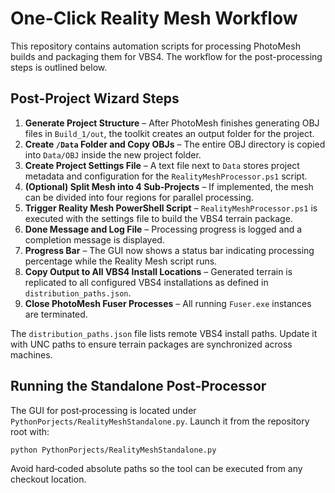# One-Click Reality Mesh Workflow

This repository contains automation scripts for processing PhotoMesh builds and packaging them for VBS4. The workflow for the post-processing steps is outlined below.

## Post-Project Wizard Steps
1. **Generate Project Structure** – After PhotoMesh finishes generating OBJ files in `Build_1/out`, the toolkit creates an output folder for the project.
2. **Create `/Data` Folder and Copy OBJs** – The entire OBJ directory is copied into `Data/OBJ` inside the new project folder.
3. **Create Project Settings File** – A text file next to `Data` stores project metadata and configuration for the `RealityMeshProcessor.ps1` script.
4. **(Optional) Split Mesh into 4 Sub‑Projects** – If implemented, the mesh can be divided into four regions for parallel processing.
5. **Trigger Reality Mesh PowerShell Script** – `RealityMeshProcessor.ps1` is executed with the settings file to build the VBS4 terrain package.
6. **Done Message and Log File** – Processing progress is logged and a completion message is displayed.
7. **Progress Bar** – The GUI now shows a status bar indicating processing percentage while the Reality Mesh script runs.
8. **Copy Output to All VBS4 Install Locations** – Generated terrain is replicated to all configured VBS4 installations as defined in `distribution_paths.json`.
9. **Close PhotoMesh Fuser Processes** – All running `Fuser.exe` instances are terminated.

The `distribution_paths.json` file lists remote VBS4 install paths. Update it with UNC paths to ensure terrain packages are synchronized across machines.

## Running the Standalone Post‑Processor

The GUI for post‑processing is located under `PythonPorjects/RealityMeshStandalone.py`.
Launch it from the repository root with:

```bash
python PythonPorjects/RealityMeshStandalone.py
```

Avoid hard‑coded absolute paths so the tool can be executed from any checkout location.
